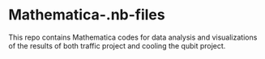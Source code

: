 # Mathematica-.nb-files
This repo contains Mathematica codes for data analysis and visualizations of the results of both traffic project and cooling the qubit project.

